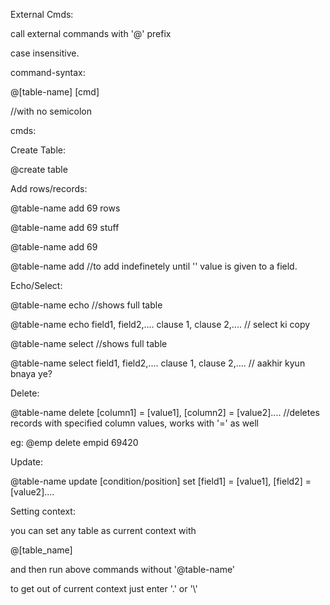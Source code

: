 External Cmds:

call external commands with '@' prefix

case insensitive.

command-syntax:

@[table-name] [cmd]

//with no semicolon

cmds:

Create Table:

@create table

Add rows/records:

@table-name add 69 rows

@table-name add 69 stuff

@table-name add 69

@table-name add //to add indefinetely until '' value is given to a field. 

Echo/Select:

@table-name echo //shows full table

@table-name echo field1, field2,.... clause 1, clause 2,.... // select ki copy

@table-name select //shows full table

@table-name select field1, field2,.... clause 1, clause 2,.... // aakhir kyun bnaya ye?

Delete:

@table-name delete [column1] = [value1], [column2] = [value2].... //deletes records with specified column values, works with '=' as well

eg: @emp delete empid 69420 

Update:

@table-name update [condition/position] set [field1] = [value1], [field2] = [value2]....

Setting context:

you can set any table as current context with

@[table_name]

and then run above commands without '@table-name'

to get out of current context just enter '.' or '\\'

